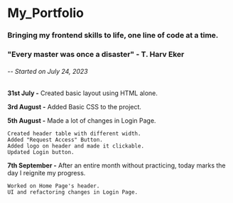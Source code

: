 # My_Portfolio

### Bringing my frontend skills to life, one line of code at a time.

### "Every master was once a disaster" - T. Harv Eker

######  -- Started on July 24, 2023

**31st July -** Created basic layout using HTML alone.

**3rd August -** Added Basic CSS to the project.

**5th August -** Made a lot of changes in Login Page.

    Created header table with different width.
    Added "Request Access" Button.
    Added logo on header and made it clickable.
    Updated Login button.

**7th September -** After an entire month without practicing, today marks the day I reignite my progress.

    Worked on Home Page's header.
    UI and refactoring changes in Login Page.